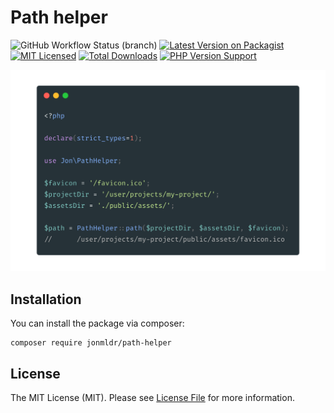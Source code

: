 # Path helper

![GitHub Workflow Status (branch)](https://img.shields.io/github/workflow/status/jonmldr/path-helper/Tests/master?label=Tests&logo=Tests)
[![Latest Version on Packagist](https://img.shields.io/packagist/v/jonmldr/path-helper.svg?style=flat-square)](https://packagist.org/packages/jonmldr/path-helper)
[![MIT Licensed](https://img.shields.io/badge/license-MIT-brightgreen.svg?style=flat-square)](LICENSE.md)
[![Total Downloads](https://img.shields.io/packagist/dt/jonmldr/path-helper.svg?style=flat-square)](https://packagist.org/packages/jonmldr/path-helper)
[![PHP Version Support](https://img.shields.io/packagist/php-v/jonmldr/path-helper.svg?style=flat-square)](https://packagist.org/packages/jonmldr/path-helper)

![Path helper](https://raw.githubusercontent.com/jonmldr/path-helper/master/.github/code.png)

## Installation
You can install the package via composer:
````
composer require jonmldr/path-helper
````

## License
The MIT License (MIT). Please see [License File](LICENSE.md) for more information.
